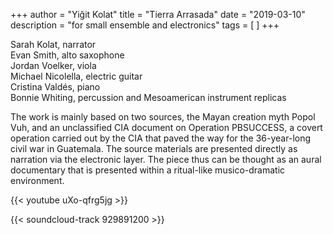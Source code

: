 +++
author = "Yiğit Kolat"
title = "Tierra Arrasada"
date = "2019-03-10"
description = "for small ensemble and electronics"
tags = [
]
+++

Sarah Kolat, narrator     
Evan Smith, alto saxophone     
Jordan Voelker, viola     
Michael Nicolella, electric guitar     
Cristina Valdés, piano     
Bonnie Whiting, percussion and Mesoamerican instrument replicas     

The work is mainly based on two sources, the Mayan creation myth Popol Vuh, and an unclassified CIA document on Operation PBSUCCESS, a covert operation carried out by the CIA that paved the way for the 36-year-long civil war in Guatemala. The source materials are presented directly as narration via the electronic layer. The piece thus can be thought as an aural documentary that is presented within a ritual-like musico-dramatic environment.
     
{{< youtube uXo-qfrg5jg >}}

{{< soundcloud-track 929891200 >}}
